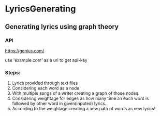 # LyricsGenerating
## Generating lyrics using graph theory

### API
https://genius.com/

use 'example.com' as a url to get api-key

### Steps: 
1. Lyrics provided through text files
2. Considering each word as a node
3. With multiple songs of a writer creating a graph of those nodes.
4. Considering weightage for edges as how many time an each word is 
   followed by other word in given(inputed) lyrics. 
5. According to the weightage creating a new path of words as new lyrics!

